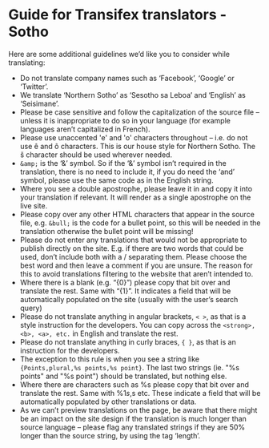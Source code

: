 Guide for Transifex translators - Sotho
=======================================

Here are some additional guidelines we’d like you to consider while translating:

- Do not translate company names such as ‘Facebook’, ‘Google’ or ‘Twitter’.
- We translate ‘Northern Sotho’ as ‘Sesotho sa Leboa’ and ‘English’ as ‘Seisimane’.
- Please be case sensitive and follow the capitalization of the source file – unless it is inappropriate to do so in your language (for example languages aren’t capitalized in French).
- Please use unaccented 'e' and 'o' characters throughout – i.e. do not use ê and ô characters. This is our house style for Northern Sotho. The š character should be used wherever needed.
- `&amp;` is the ‘&’ symbol. So if the ‘&’ symbol isn’t required in the translation, there is no need to include it, if you do need the ‘and’ symbol, please use the same code as in the English string.
- Where you see a double apostrophe, please leave it in and copy it into your translation if relevant. It will render as a single apostrophe on the live site.
- Please copy over any other HTML characters that appear in the source file, e.g. `&bull;` is the code for a bullet point, so this will be needed in the translation otherwise the bullet point will be missing!
- Please do not enter any translations that would not be appropriate to publish directly on the site. E.g. if there are two words that could be used, don’t include both with a / separating them. Please choose the best word and then leave a comment if you are unsure. The reason for this to avoid translations filtering to the website that aren’t intended to.
- Where there is a blank (e.g. “{0}”) please copy that bit over and translate the rest. Same with “{1}”. It indicates a field that will be automatically populated on the site (usually with the user’s search query)
- Please do not translate anything in angular brackets, `< >`, as that is a style instruction for the developers. You can copy across the `<strong>, <b>, <a>, etc.` in English and translate the rest.
- Please do not translate anything in curly braces, `{ }`, as that is an instruction for the developers.
- The exception to this rule is when you see a string like `{Points,plural,%s points,%s point}`. The last two strings (ie. "%s points" and "%s point") should be translated, but nothing else.
- Where there are characters such as %s please copy that bit over and translate the rest. Same with %1$s, %2$s etc. These indicate a field that will be automatically populated by other translations or data.
- As we can’t preview translations on the page, be aware that there might be an impact on the site design if the translation is much longer than source language – please flag any translated strings if they are 50% longer than the source string, by using the tag ‘length’.